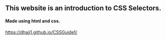 ## This website is an introduction to **CSS Selectors.** 

#### Made using html and css.

https://dhaji1.github.io/CSSGuide1/
